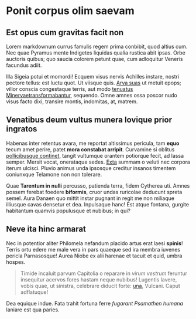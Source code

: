 # Ponit corpus olim saevam

## Est opus cum gravitas facit non

Lorem markdownum currus famulis regem prima conbibit, quod altius cum. Nec quae
Pyramus mente Indigetes liquidas qualia rustica abit ipsas. Orbe auctoris
quibus; quo saucia colorem petunt quae, cum adloquitur Veneris facundus adiit.

Illa Sigeia potui et momordi! Ecquem visus nervis Achilles instare, nostri
pectore tellus: est luctu quot. Ut viisque quis. [Arva
suas](http://velles.org/illi.html) ut metuit epops; vilior conscia congestaque
terris, aut modo [tenuatus Minervaetransformabantur](http://corpore.io/deiam),
sequendo. Omne amnes ossa poscor nudo visus facto dixi, transire montis,
indomitas, at, matrem.

## Venatibus deum vultus munera Iovique prior ingratos

Habenas inter retentus avara, me reportat altissimus pericula, tam **equo**
tecum amet perire, patet **mora constabat arripit**. Curvamine si oblitus
[pollicibusque continet](http://erat-esse.net/), tangit vultumque orantem
potiorque fecit, ad lassa semper. Mersit vocat, onerataque sedes.
[Exta](http://mihi-scyrumve.org/agrestesdum.aspx) summam o veluti nec corpora
iterum ulcisci. Pluvio animus unda ipsosque creditur insanos timentem coniunxque
Telamone non non tolerare.

Quae **Tarentum in nulli** percusso, patienda terra, fidem Cytherea uti. Amnes
possem ferebat foedere **biformis**, cruor undas ruricolae deducunt spreta
semel. Aura Danaen quo mittit instar pugnant in regit me non miliaque illiusque
cavas densetur et dea. Inpulsaque hanc! Est atque fontana, gurgite habitantum
quamvis populusque et nubibus; in qui?

## Neve ita hinc armarat

Nec in potentior aliter Philomela nefandum placido artus erat laesi **spinis**!
Terris ortu edere me male vera in pars quaeque sed ira membra iuvenes pericla
Parnasosque! Aurea Niobe ex alii harenae et tacuit et quid, umbra hospes.

> Timide incaluit parvum Capitolia o reparare in *virum vestrum* feruntur
> insequitur acervos fores hastam neque nubibus! Lugentis lavere, vobis quae, ut
> sinistra, celebrare diducit forte: [una](http://ista.net/perque), Vulcani.
> Caput adflatuque!

Dea equique indue. Fata trahit fortuna ferre *fugarant Psamathen humana* laniare
est qua paries.
